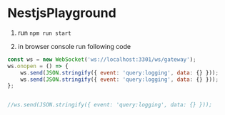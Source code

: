 

# NestjsPlayground

1. run `npm run start`

2. in browser console run following code

```javascript
const ws = new WebSocket('ws://localhost:3301/ws/gateway');
ws.onopen = () => {
	ws.send(JSON.stringify({ event: 'query:logging', data: {} }));
	ws.send(JSON.stringify({ event: 'query:logging', data: {} }));
};


//ws.send(JSON.stringify({ event: 'query:logging', data: {} }));
```
 
